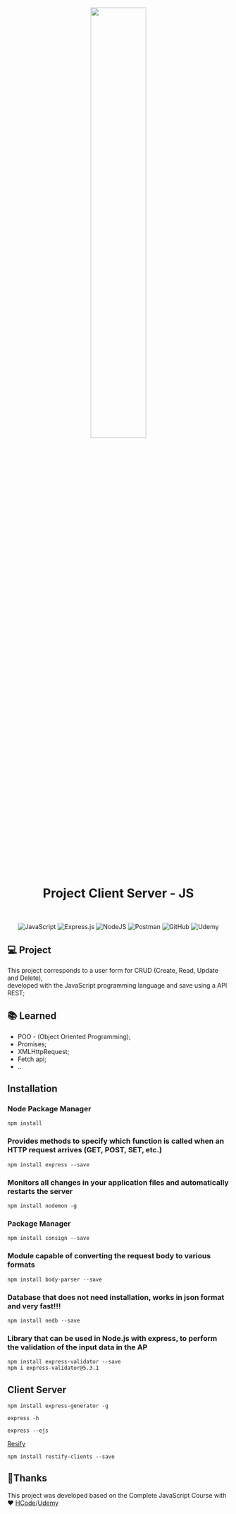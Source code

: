 
<h1 align="center">
 <img width="50%" src="https://github.com/camilacoutodeoliveira/project-client-server-js/blob/main/client-server/public/images/system.svg">
 <br>

</h1>
<h1 align="center">Project Client Server - JS</h1><br>
<p align="center">
 <img alt="JavaScript" src="https://img.shields.io/badge/javascript-%23323330.svg?&style=for-the-badge&logo=javascript&logoColor=%23F7DF1E"/>
 <img alt="Express.js" src="https://img.shields.io/badge/express.js-%23404d59.svg?&style=for-the-badge"/>
 <img alt="NodeJS" src="https://img.shields.io/badge/node.js-%2343853D.svg?&style=for-the-badge&logo=node.js&logoColor=white"/>
 <img alt="Postman" src="https://img.shields.io/badge/Postman-FF6C37?style=for-the-badge&logo=postman&logoColor=red" />
 <img alt="GitHub" src="https://img.shields.io/badge/github-%23121011.svg?&style=for-the-badge&logo=github&logoColor=white"/>
 <img alt="Udemy" src="https://img.shields.io/badge/Udemy-%23EA5252.svg?&style=for-the-badge&logo=Udemy&logoColor=white"/>
</p>

## 💻 Project
This project corresponds to a user form for CRUD (Create, Read, Update and Delete),<br>
developed with the JavaScript programming language and save using a API REST;

## :books: Learned

<ul>
 <li>POO - (Object Oriented Programming);</li>
 <li>Promises;</li> 
 <li>XMLHttpRequest;</li>
 <li>Fetch api;</li>
 <li>..</li>
</ul>


## Installation

### Node Package Manager
```
npm install
```

### Provides methods to specify which function is called when an HTTP request arrives (GET, POST, SET, etc.)
```
npm install express --save
```

### Monitors all changes in your application files and automatically restarts the server
```
npm install nodemon -g
```

### Package Manager
```
npm install consign --save
```

### Module capable of converting the request body to various formats
```
npm install body-parser --save
```

### Database that does not need installation, works in json format and very fast!!!
```
npm install nedb --save
```

### Library that can be used in Node.js with express, to perform the validation of the input data in the AP
```
npm install express-validator --save
npm i express-validator@5.3.1
```
 
 
 ## Client Server
```
npm install express-generator -g
```

```
express -h
```

```
express --ejs
```

[Resify](http://restify.com/docs/client-guide/)
```
npm install restify-clients --save
```

## 🤝Thanks
This project was developed based on the Complete JavaScript Course with ♥ [HCode](https://hcode.com.br/)/[Udemy](https://www.udemy.com/course/javascript-curso-completo/)
